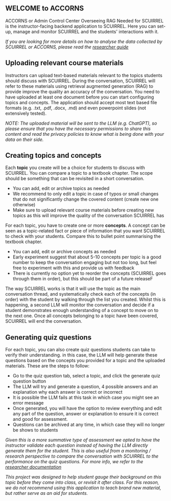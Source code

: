 ## WELCOME to ACCORNS

ACCORNS or Admin Control Center Overseeing RAG Needed for SCUIRREL is the
instructor-facing backend application to SCUIRREL. Here you can set-up, manage and
monitor SCUIRREL and the students' interactions with it.

_If you are looking for more details on how to analyse the data collected by SCUIRREL or
ACCORNS, please read the [researcher guide](docs/researcher.md)_

## Uploading relevant course materials

Instructors can upload text-based materials relevant to the topics students should
discuss with SCUIRREL. During the conversation, SCUIRREL will refer to these materials
using retrieval augmented generation (RAG) to provide improve the quality an accuracy of
the conversation. You need to have uploaded at least one document before you can start
configuring topics and concepts. The application should accept most text based file
formats (e.g. .txt, .pdf, .docx, .md) and even powerpoint slides (not extensively
tested).

_NOTE: The uploaded material will be sent to the LLM (e.g. ChatGPT), so please ensure
that you have the necessary permissions to share this content and read the privacy
policies to know what is being done with your data on their side._

## Creating topics and concepts

Each **topic** you create will be a choice for students to discuss with SCUIRREL. You
can compare a topic to a textbook chapter. The scope should be something that can be
revisited in a short conversation.

- You can add, edit or archive topics as needed
- We recommend to only edit a topic in case of typos or small changes that do not
  significantly change the covered content (create new one otherwise)
- Make sure to upload relevant course materials before creating new topics as this will
  improve the quality of the conversation SCUIRREL has

For each topic, you have to create one or more **concepts**. A concept can be seen as a
topic-related fact or piece of information that you want SCUIRREL to check with your
students. Compare this to bullet point summarising the textbook chapter.

- You can add, edit or archive concepts as needed
- Early experiment suggest that about 5-10 concepts per topic is a good number to keep
  the conversation engaging but not too long, but feel free to experiment with this and
  provide us with feedback
- There is currently no option yet to reorder the concepts (SCUIRREL goes through them
  in order), but this should be part of a future releaseF

The way SCUIRREL works is that it will use the topic as the main conversation thread,
and systematically check each of the concepts (in order) with the student by walking
through the list you created. Whilst this is happening, a second LLM will monitor the
conversation and decide if a student demonstrates enough understanding of a concept to
move on to the next one. Once all concepts belonging to a topic have been covered,
SCUIRREL will end the conversation.

## Generating quiz questions

For each topic, you can also create quiz questions students can take to verify their
understanding. in this case, the LLM will help generate these questions based on the
concepts you provided for a topic and the uploaded materials. These are the steps to
follow:

- Go to the quiz question tab, select a topic, and click the generate quiz question
  button
- The LLM will try and generate a question, 4 possible answers and an explanation why
  each answer is correct or incorrect
- It is possible the LLM fails at this task in which case you might see an error message
- Once generated, you will have the option to review everything and edit any part of the
  question, answer or explanation to ensure it is correct and good for assessment.
- Questions can be archived at any time, in which case they will no longer be shows to
  students

_Given this is a more summative type of assessment we opted to have the instructor
validate each question instead of having the LLM directly generate them for the student.
This is also useful from a monitoring / research perspective to compare the conversation
with SCUIRREL to the performance on the quiz questions. For more info, we refer to the
[researcher documentation](docs/researcher.md)_

_This project was designed to help student gauge their background on this topic before
they come into class, or revisit it after class. For this reason, we do not recommend
using this application to teach brand new material, but rather serve as an aid for
students._
